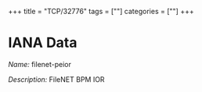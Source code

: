 +++
title = "TCP/32776"
tags = [""]
categories = [""]
+++

# IANA Data

_Name:_ filenet-peior

_Description:_ FileNET BPM IOR


